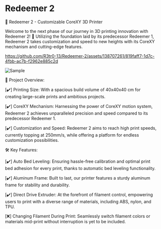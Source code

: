 # Redeemer 2
🚀 Redeemer 2 - Customizable CoreXY 3D Printer

Welcome to the next phase of our journey in 3D printing innovation with Redeemer 2! 🌟 Utilizing the foundation laid by its predecessor Redeemer 1, Redeemer 2 takes customization and speed to new heights with its CoreXY mechanism and cutting-edge features.

https://github.com/R3tr0-13/Redeemer-2/assets/138707261/819faff7-1d7c-4fbb-ac7b-f2962e885c2d

![Sample](https://github.com/R3tr0-13/Redeemer-2/assets/138707261/c58c6786-5291-4423-95ab-8bdfa6a0cdbd)

🔧 Project Overview:

[✔️] Printing Size: With a spacious build volume of 40x40x40 cm for creating large-scale prints and ambitious projects.

[✔️] CoreXY Mechanism: Harnessing the power of CoreXY motion system, Redeemer 2 achieves unparalleled precision and speed compared to its predecessor Redeemer 1.

[✔️] Customization and Speed: Redeemer 2 aims to reach high print speeds, currently topping at 250mm/s, while offering a platform for endless customization possibilities.

🛠️ Key Features:

[✔️] Auto Bed Leveling: Ensuring hassle-free calibration and optimal print bed adhesion for every print, thanks to automatic bed leveling functionality.

[✔️] Aluminum Frame: Built to last, our printer features a sturdy aluminum frame for stability and durability.

[✔️] Direct Drive Extruder:  At the forefront of filament control, empowering users to print with a diverse range of materials, including ABS, nylon, and TPU.

[❌] Changing Filament During Print: Seamlessly switch filament colors or materials mid-print without interruption is yet to be included.
